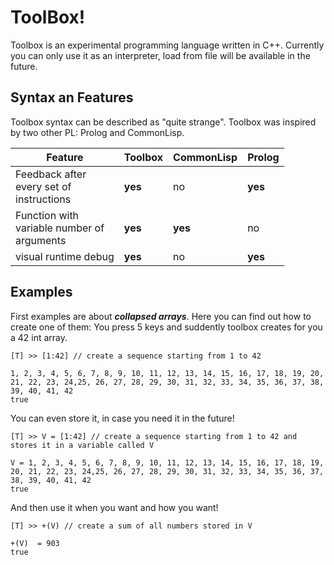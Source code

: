 # ToolBox!



Toolbox is an experimental programming language written in C++. Currently you can only use it as an interpreter, load from file will be available in the future.



## Syntax an Features

Toolbox syntax can be described as "quite strange". Toolbox was inspired by two other PL: Prolog and CommonLisp.

| Feature | Toolbox | CommonLisp | Prolog |
|--|--|--|--|
| Feedback after<br/>every set of <br/>instructions | ****yes**** | no | ****yes**** |
|Function with <br/> variable number of <br/> arguments |****yes****|****yes****|no|
|visual runtime debug |****yes****|no|****yes****|

## Examples

First examples are about ***collapsed arrays***.
Here you can find out how to create one of them: 
You press 5 keys and suddently toolbox creates for you a 42 int array.

```
[T] >> [1:42] // create a sequence starting from 1 to 42

1, 2, 3, 4, 5, 6, 7, 8, 9, 10, 11, 12, 13, 14, 15, 16, 17, 18, 19, 20, 21, 22, 23, 24,25, 26, 27, 28, 29, 30, 31, 32, 33, 34, 35, 36, 37, 38, 39, 40, 41, 42
true
```

You can even store it, in case you need it in the future!

```
[T] >> V = [1:42] // create a sequence starting from 1 to 42 and stores it in a variable called V

V = 1, 2, 3, 4, 5, 6, 7, 8, 9, 10, 11, 12, 13, 14, 15, 16, 17, 18, 19, 20, 21, 22, 23, 24,25, 26, 27, 28, 29, 30, 31, 32, 33, 34, 35, 36, 37, 38, 39, 40, 41, 42
true
```

And then use it when you want and how you want!

```
[T] >> +(V) // create a sum of all numbers stored in V

+(V)  = 903
true
```

